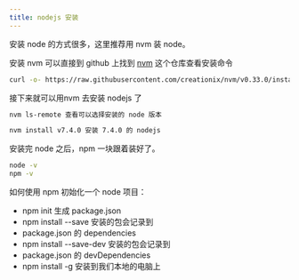 ```yaml
---
title: nodejs 安装
---
```


安装 node 的方式很多，这里推荐用 nvm 装 node。

安装 nvm 可以直接到 github 上找到 [nvm](https://github.com/creationix/nvm#install-script) 这个仓库查看安装命令

```bash
curl -o- https://raw.githubusercontent.com/creationix/nvm/v0.33.0/install.sh | bash
```

接下来就可以用nvm 去安装 nodejs 了

```bash
nvm ls-remote 查看可以选择安装的 node 版本

nvm install v7.4.0 安装 7.4.0 的 nodejs

```

安装完 node 之后，npm 一块跟着装好了。

```bash
node -v
npm -v
```

如何使用 npm 初始化一个 node 项目：

- npm init 生成 package.json
- npm install <package name> --save 安装的包会记录到
- package.json 的 dependencies
- npm install <package name> --save-dev 安装的包会记录到
- package.json 的 devDependencies
- npm install <package name> -g 安装到我们本地的电脑上
